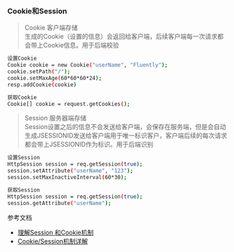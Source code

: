 ### Cookie和Session

> Cookie  客户端存储<br/>
  生成的Cookie（设置的信息）会返回给客户端，后续客户端每一次请求都会带上Cookie信息。用于后端校验

```` bash
设置Cookie
Cookie cookie = new Cookie("userName", "Fluently");
cookie.setPath("/");
cookie.setMaxAge(60*60*60*24);
resp.addCookie(cookie)

获取Cookie
Cookie[] cookie = request.getCookies();
````

> Session 服务器端存储<br/>
  Session设置之后的信息不会发送给客户端，会保存在服务端，但是会自动生成JSESSIONID发送给客户端用于唯一标识客户，客户端后续的每次请求都会带上JSESSIONID作为标识。用于后端识别

```` bash
设置Session
HttpSession session = req.getSession(true);
session.setAttribute("userName", "123");
session.setMaxInactiveInterval(60*30);

获取Session
HttpSession session = req.getSession(true);
session.getAttribute("userName");
````
参考文档
- [理解Session 和Cookie机制](https://blog.csdn.net/u014638988/article/details/51456248)
- [Cookie/Session机制详解](https://blog.csdn.net/taozi8023/article/details/51423144)
